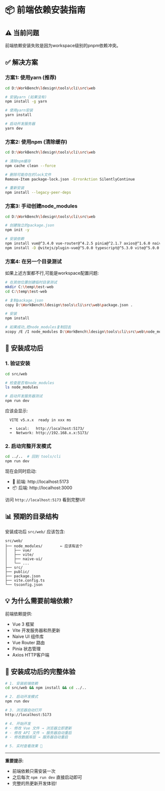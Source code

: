 # 📦 前端依赖安装指南

## ⚠️ 当前问题

前端依赖安装失败是因为workspace级别的pnpm依赖冲突。

## ✅ 解决方案

### 方案1: 使用yarn (推荐)

```bash
cd D:\WorkBench\ldesign\tools\cli\src\web

# 安装yarn (如果没有)
npm install -g yarn

# 使用yarn安装
yarn install

# 启动开发服务器
yarn dev
```

### 方案2: 使用npm (清除缓存)

```bash
cd D:\WorkBench\ldesign\tools\cli\src\web

# 清除npm缓存
npm cache clean --force

# 删除可能存在的lock文件
Remove-Item package-lock.json -ErrorAction SilentlyContinue

# 重新安装
npm install --legacy-peer-deps
```

### 方案3: 手动创建node_modules

```bash
cd D:\WorkBench\ldesign\tools\cli\src\web

# 创建独立的package.json
npm init -y

# 安装依赖
npm install vue@^3.4.0 vue-router@^4.2.5 pinia@^2.1.7 axios@^1.6.0 naive-ui@^2.38.0
npm install -D @vitejs/plugin-vue@^5.0.0 typescript@^5.3.0 vite@^5.0.0 vue-tsc@^1.8.27 @vue/tsconfig@^0.5.0
```

### 方案4: 在另一个目录测试

如果上述方案都不行,可能是workspace配置问题:

```bash
# 在其他位置创建临时目录测试
mkdir C:\temp\test-web
cd C:\temp\test-web

# 复制package.json
copy D:\WorkBench\ldesign\tools\cli\src\web\package.json .

# 安装
npm install

# 如果成功,把node_modules复制回去
xcopy /E /I node_modules D:\WorkBench\ldesign\tools\cli\src\web\node_modules
```

## 🎯 安装成功后

### 1. 验证安装

```bash
cd src/web

# 检查是否有node_modules
ls node_modules

# 启动开发服务器测试
npm run dev
```

应该会显示:
```
  VITE v5.x.x  ready in xxx ms

  ➜  Local:   http://localhost:5173/
  ➜  Network: http://192.168.x.x:5173/
```

### 2. 启动完整开发模式

```bash
cd ../..  # 回到 tools/cli
npm run dev
```

现在会同时启动:
- 🎨 前端: http://localhost:5173
- 📦 后端: http://localhost:3000

访问 `http://localhost:5173` 看到完整UI!

## 📊 预期的目录结构

安装成功后 `src/web/` 应该包含:

```
src/web/
├── node_modules/        ← 应该有这个
│   ├── vue/
│   ├── vite/
│   ├── naive-ui/
│   └── ...
├── src/
├── public/
├── package.json
├── vite.config.ts
└── tsconfig.json
```

## 💡 为什么需要前端依赖?

前端依赖提供:
- Vue 3 框架
- Vite 开发服务器和热更新
- Naive UI 组件库
- Vue Router 路由
- Pinia 状态管理
- Axios HTTP客户端

## 🎉 安装成功后的完整体验

```bash
# 1. 安装前端依赖
cd src/web && npm install && cd ../..

# 2. 启动开发模式
npm run dev

# 3. 浏览器自动打开
http://localhost:5173

# 4. 开始开发
# - 修改 Vue 文件 → 浏览器立即更新
# - 修改 API 文件 → 服务器自动重启
# - 修改数据库层 → 服务器自动重启

# 5. 实时查看效果 🚀
```

---

**重要提示**: 
- 前端依赖只需安装一次
- 之后每次 `npm run dev` 直接启动即可
- 完整的热更新开发体验!

